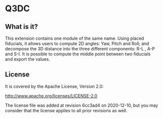 # Q3DC

## What is it?

This extension contains one module of the same name. Using placed fiducials, it allows users to compute 2D angles: Yaw, Pitch and Roll; and decompose the 3D distance into the three different components: R-L , A-P and S-I. 
It is possible to compute the middle point between two fiducials and export the values. 

## License

It is covered by the Apache License, Version 2.0:

http://www.apache.org/licenses/LICENSE-2.0

The license file was added at revision 6cc3ad4 on 2020-12-10, but you may consider that the license applies to all prior revisions as well.


